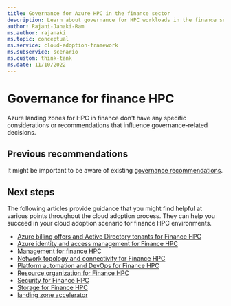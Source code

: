 ```yaml
---
title: Governance for Azure HPC in the finance sector
description: Learn about governance for HPC workloads in the finance sector. 
author: Rajani-Janaki-Ram
ms.author: rajanaki
ms.topic: conceptual
ms.service: cloud-adoption-framework
ms.subservice: scenario
ms.custom: think-tank
ms.date: 11/10/2022
---
```


# Governance for finance HPC

Azure landing zones for HPC in finance don't have any specific considerations or recommendations that influence governance-related decisions.

## Previous recommendations 

It might be important to be aware of existing [governance recommendations](../../../ready/landing-zone/design-area/governance.md).

## Next steps

The following articles provide guidance that you might find helpful at various points throughout the cloud adoption process. They can help you succeed in your cloud adoption scenario for finance HPC environments.

- [Azure billing offers and Active Directory tenants for Finance HPC](./azure-billing-active-directory-tenant.md)
- [Azure identity and access management for Finance HPC](./identity-access-management.md)
- [Management for finance HPC](./management.md)
- [Network topology and connectivity for Finance HPC](./network-topology-connectivity.md)
- [Platform automation and DevOps for Finance HPC](./platform-automation-devops.md)
- [Resource organization for Finance HPC](./resource-organization.md)
- [Security for Finance HPC](./security.md)
- [Storage for Finance HPC](./storage.md)
- [landing zone accelerator](../azure-hpc-landing-zone-accelerator.md)